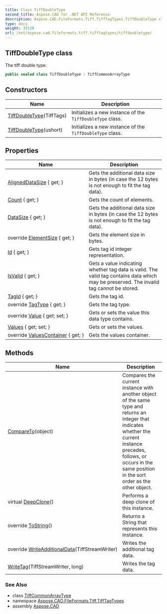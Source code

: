 ```yaml
---
title: Class TiffDoubleType
second_title: Aspose.CAD for .NET API Reference
description: Aspose.CAD.FileFormats.Tiff.TiffTagTypes.TiffDoubleType class. The tiff double type
type: docs
weight: 35520
url: /net/aspose.cad.fileformats.tiff.tifftagtypes/tiffdoubletype/
---
```

## TiffDoubleType class

The tiff double type.

```csharp
public sealed class TiffDoubleType : TiffCommonArrayType
```

## Constructors

| Name | Description |
| --- | --- |
| [TiffDoubleType](tiffdoubletype/#constructor)(TiffTags) | Initializes a new instance of the `TiffDoubleType` class. |
| [TiffDoubleType](tiffdoubletype/#constructor_1)(ushort) | Initializes a new instance of the `TiffDoubleType` class. |

## Properties

| Name | Description |
| --- | --- |
| [AlignedDataSize](../../aspose.cad.fileformats.tiff/tiffdatatype/aligneddatasize/) { get; } | Gets the additional data size in bytes (in case the 12 bytes is not enough to fit the tag data). |
| [Count](../../aspose.cad.fileformats.tiff.tifftagtypes/tiffcommonarraytype/count/) { get; } | Gets the count of elements. |
| [DataSize](../../aspose.cad.fileformats.tiff.tifftagtypes/tiffcommonarraytype/datasize/) { get; } | Gets the additional data size in bytes (in case the 12 bytes is not enough to fit the tag data). |
| override [ElementSize](../../aspose.cad.fileformats.tiff.tifftagtypes/tiffdoubletype/elementsize/) { get; } | Gets the element size in bytes. |
| [Id](../../aspose.cad.fileformats.tiff/tiffdatatype/id/) { get; } | Gets tag id integer representation. |
| [IsValid](../../aspose.cad.fileformats.tiff/tiffdatatype/isvalid/) { get; } | Gets a value indicating whether tag data is valid. The valid tag contains data which may be preserved. The invalid tag cannot be stored. |
| [TagId](../../aspose.cad.fileformats.tiff/tiffdatatype/tagid/) { get; } | Gets the tag id. |
| override [TagType](../../aspose.cad.fileformats.tiff.tifftagtypes/tiffdoubletype/tagtype/) { get; } | Gets the tag type. |
| override [Value](../../aspose.cad.fileformats.tiff.tifftagtypes/tiffdoubletype/value/) { get; set; } | Gets or sets the value this data type contains. |
| [Values](../../aspose.cad.fileformats.tiff.tifftagtypes/tiffdoubletype/values/) { get; set; } | Gets or sets the values. |
| override [ValuesContainer](../../aspose.cad.fileformats.tiff.tifftagtypes/tiffdoubletype/valuescontainer/) { get; } | Gets the values container. |

## Methods

| Name | Description |
| --- | --- |
| [CompareTo](../../aspose.cad.fileformats.tiff/tiffdatatype/compareto/)(object) | Compares the current instance with another object of the same type and returns an integer that indicates whether the current instance precedes, follows, or occurs in the same position in the sort order as the other object. |
| virtual [DeepClone](../../aspose.cad.fileformats.tiff/tiffdatatype/deepclone/)() | Performs a deep clone of this instance. |
| override [ToString](../../aspose.cad.fileformats.tiff/tiffdatatype/tostring/)() | Returns a String that represents this instance. |
| override [WriteAdditionalData](../../aspose.cad.fileformats.tiff.tifftagtypes/tiffdoubletype/writeadditionaldata/)(TiffStreamWriter) | Writes the additional tag data. |
| [WriteTag](../../aspose.cad.fileformats.tiff/tiffdatatype/writetag/)(TiffStreamWriter, long) | Writes the tag data. |

### See Also

* class [TiffCommonArrayType](../tiffcommonarraytype/)
* namespace [Aspose.CAD.FileFormats.Tiff.TiffTagTypes](../../aspose.cad.fileformats.tiff.tifftagtypes/)
* assembly [Aspose.CAD](../../)


